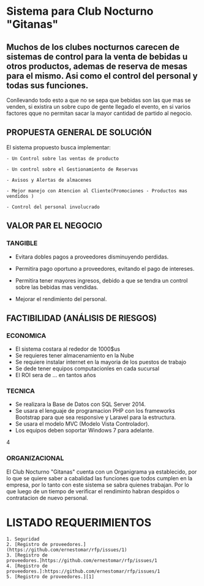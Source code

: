 # Sistema para Club Nocturno "Gitanas"

## Muchos de los clubes nocturnos carecen de sistemas de control para la venta de bebidas u otros productos, ademas de reserva de mesas para el mismo. Asi como el control del personal y todas sus funciones.

Conllevando todo esto a que no se sepa que bebidas son las que mas se venden, si existira un sobre cupo de gente llegado el evento, en si varios factores qque no permitan sacar la mayor cantidad de partido al negocio.


## PROPUESTA GENERAL DE SOLUCIÓN

El sistema propuesto busca implementar:

	- Un Control sobre las ventas de producto

	- Un control sobre el Gestionamiento de Reservas 

	- Avisos y Alertas de almacenes

	- Mejor manejo con Atencion al Cliente(Promociones - Productos mas vendidos ) 

	- Control del personal involucrado


## VALOR PAR EL NEGOCIO

### TANGIBLE

 - Evitara dobles pagos a proveedores disminuyendo perdidas.

 - Permitira pago oportuno a proveedores, evitando el pago de intereses.

 - Permitira tener mayores ingresos, debido a que se tendra un control sobre las bebidas mas vendidas.

 - Mejorar el rendimiento del personal.


## FACTIBILIDAD (ANÁLISIS DE RIESGOS)

### ECONOMICA

 - El sistema costara al rededor de 1000$us
 - Se requieres tener almacenamiento en la Nube 
 - Se requiere instalar internet en la mayoria de los puestos de trabajo
 - Se dede tener equipos computacionles en cada sucursal
 - El ROI sera de ... en tantos años
 
### TECNICA

 - Se realizara la Base de Datos con SQL Server 2014.
 - Se usara el lenguaje de programacion PHP con los frameworks Bootstrap para que sea responsive y Laravel para la estructura.
 - Se usara el modelo MVC (Modelo Vista Controlador).
 - Los equipos deben soportar Windows 7 para adelante. 

4
### ORGANIZACIONAL

 El Club Nocturno "Gitanas" cuenta con un Organigrama ya establecido, por lo que se quiere saber a cabalidad las funciones que todos cumplen en la empresa, por lo tanto con este sistema se sabra quienes trabajan. Por lo que luego de un tiempo de verificar el rendiminto habran despidos o contratacion de nuevo personal.
  
 
# LISTADO REQUERIMIENTOS

	1. Seguridad
	2. [Registro de proveedores.](https://github.com/ernestomar/rfp/issues/1)
	3. [Registro de proveedores.]https://github.com/ernestomar/rfp/issues/1
	4. [Registro de proveedores.]:https://github.com/ernestomar/rfp/issues/1
	5. [Registro de proveedores.][1]
	

